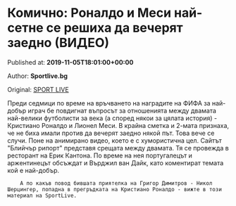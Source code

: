 
# Комично: Роналдо и Меси най-сетне се решиха да вечерят заедно (ВИДЕО)

Published at: **2019-11-05T18:01:00+00:00**

Author: **Sportlive.bg**

Original: [SPORT LIVE](https://www.sportlive.bg/timeout/timeoutother/komichno-ronaldo-i-mesi-naj-setne-se-reshiha-da-vecherqt-zaedno-(video)-1403207.html)

Преди седмици по време на връчването на наградите на ФИФА за най-добър играч бе повдигнат въпросът за отношенията между двамата най-велики футболисти за века (а според някои за цялата история) - Кристиано Роналдо и Лионел Меси. В крайна сметка и 2-мата признаха, че не биха имали против да вечерят заедно някой път.
Това вече се случи. Поне на анимирано видео, което е с хумористична цел. Сайтът "Блийчър рипорт" представя срещата между двамата. Тя се провежда в ресторант на Ерик Кантона. По време на нея португалецът и аржентинецът обсъждат и Върджил ван Дайк, като коментират темата кой е най-добър.

        А по какъв повод бившата приятелка на Григор Димитров - Никол Шерцингер, попадна в прегръдката на Кристиано Роналдо - вижте в този материал на SportLive.
      
